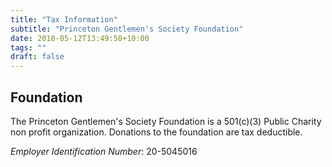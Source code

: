 ```yaml
---
title: "Tax Information"
subtitle: "Princeton Gentlemen's Society Foundation"
date: 2018-05-12T13:49:50+10:00
tags: ""
draft: false
---
```


## Foundation

The Princeton Gentlemen's Society Foundation is a 501(c)(3) Public Charity non profit organization. Donations to the foundation are tax deductible.

_Employer Identification Number_: 20-5045016